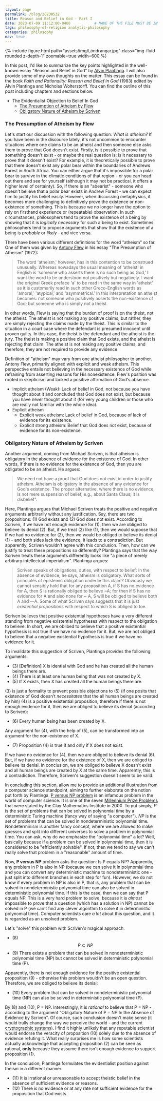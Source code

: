 ```yaml
---
layout: page
permalink: /blog/20230532
title: Reason and Belief in God - Part I
date: 2023-07-09 11:12:00-0400           # NAME OF THE FILE MUST BE IN THIS FORMAT: date-xxx.md
tags: philosophy-of-religion analytic-philosophy
categories: philosophy
nav: true
---
```


<div class="row mt-3">
    <div class="col-sm mt-3 mt-md-0">
        {% include figure.html path="assets/img/Lóndrangar.jpg"  class="img-fluid rounded z-depth-1" zoomable=true width=600 %}
    </div>
</div>

In this post, I'd like to summarize the key points highlighted in the well-known essay "Reason and Belief in God" by [Alvin Plantinga](https://en.wikipedia.org/wiki/Alvin_Plantinga). I will also provide some of my own thoughts on the matter. This essay can be found in the book *Faith and Rationality: Reason and Belief in God* (1983) edited by Alvin Plantinga and Nicholas Wolterstorff. You can find the outline of this post including chapters and sections below.

- The Evidentialist Objection to Belief In God
    - [The Presumption of Atheism by Flew](#the-presumption-of-atheism-by-flew)
    - [Obligatory Nature of Atheism by Scriven](#obligatory-nature-of-atheism-by-scriven)

### The Presumption of Atheism by Flew


Let's start our discussion with the following question: *What is atheism?* If you have been in the discourse lately, it's not uncommon to encounter situations where one claims to be an atheist and then someone else asks them to prove that God doesn't exist. Firstly, is it possible to prove that something doesn't exist - or maybe the real question is: is it necessary to prove that it doesn't exist? For example, it is theoretically possible to prove that there doesn't exist any polar bear within the boundaries of Andrews Forest in South Africa. You can either argue that it's impossible for a polar bear to survive in the climatic conditions of that region - or you can head out there and see for yourself (although it may not be practical, it offers a higher level of certainty). So, if there is an "abearist" - someone who doesn't believe that a polar bear exists in Andrew Forest - we can expect him to justify his belief easily. However, when discussing metaphysics, it becomes more challenging to definitively prove the existence or non-existence of something. This is because we no longer have the option to rely on firsthand experience or (repeatable) observation. In such circumstances, philosophers tend to prove the existence of a being by showing that it is *logically necessary* for such a being to exist. Sometimes philosophers tend to propose arguments that show that the existence of a being is *probable* or *likely* - and vice versa. 

There have been various different definitions for the word "atheism" so far. One of them was given by [Antony Flew](https://en.wikipedia.org/wiki/Antony_Flew) in his essay "The Presumption of Atheism" (1972):

> The word 'atheism,' however, has in this contention to be construed unusually. Whereas nowadays the usual meaning of 'atheist' in English is 'someone who asserts there is no such being as God,'
I want the word to be understood not positively but negatively. I want the original Greek preface 'a' to be read in the same way in 'atheist' as it is customarily read in such other Greco-English words as 'amoral,' 'atypical,' and 'asymmetrical.' In this interpretation an atheist becomes: not someone who positively asserts the non-existence of God; but someone who is simply not a theist.

In other words, Flew is saying that the burden of proof is on the theist, not the atheist. The atheist is not making any positive claims, but rather, they are simply rejecting the claims made by the theist. This is similar to the situation in a court case where the defendant is presumed innocent until proven guilty. In this case, the theist is the defendant and the atheist is the jury. The theist is making a positive claim that God exists, and the atheist is rejecting that claim. The atheist is not making any positive claims, and therefore, they are not required to provide any evidence. 

Definition of "atheism" may vary from one atheist philosopher to another. 
Antony Flew, primarily aligned with explicit and weak atheism. This perspective entails not believing in the necessary existence of God while refraining from asserting reasons for His nonexistence. Flew's position was rooted in skepticism and lacked a positive affirmation of God's absence.



* Implicit atheism (Weak): Lack of belief in God, not because you have thought about it and concluded that God does not exist, but because you have never thought about it (for very young children or those who are really not familiar with the whole idea).
* Explicit atheism
    * Explicit weak atheism: Lack of belief in God, because of lack of evidence for its existence.
    * Explicit strong atheism: Belief that God does not exist, because of evidence for its non-existence.

### Obligatory Nature of Atheism by Scriven

Another argument, coming from Michael Scriven, is that atheism is obligatory in the absence of evidence for the existence of God. In other words, if there is no evidence for the existence of God, then you are obligated to be an atheist. He argues:

> We need not have a proof that God does not exist in order to justify atheism. Atheism is obligatory in the absence of any evidence for God's existence. The proper alternative, where there is no evidence, is not mere suspension of belief, e.g., about Santa Claus; it is disbelief". 

Here, Plantinga argues that Michael Scriven treats the positive and negative arguments arbitrarily without any justification. Say, there are two propositions: (1) God exists and (2) God does not exist. According to Scriven, if we have not enough evidence for (1), then we are obliged to believe its denial (2). But, if we treat (2) like (1), then we would supoose that if we had no evidence for (2), then we would be obliged to believe its denial (1) - and both sides lack the evidence, it leads to a contradiction. But apparently, Scriven wouldn't agree with this conclusion. Then, how can we justify to treat these propositions so differently? Plantinga says that the way Scriven treats these arguments differently looks like "a piece of merely arbitrary intellectual imperialism". Plantinga argues:

> Scriven speaks of obligations, duties, with respect to belief: in the absence
of evidence, he says, atheism is obligatory. What sorts of principles of epistemic
obligation underlie this claim? Obviously we cannot sensibly hold that for any
proposition A, if S has no evidence for A, then S is rationally obliged to believe
~A; for then if S has no evidence for A and also none for ~ A, S will be obliged
to believe both A and —A. Some of what Scriven says suggests that it is just
*existential propositions* with respect to which S is obliged to toe.

Scriven believes that positive existential hypotheses have a very different standing from negative existential hypotheses with respect to the obligation to believe. In short, we are oblibed to believe that a positive existential hypothesis is not true if we have no evidence for it. But, we are not obliged to believe that a negative existential hypothesis is true if we have no evidence for it.

To invalidate this suggestion of Scriven, Plantinga provides the following arguments:

- (3) [Definition] X is idential with God and he has created all the human beings there are.
- (4) There is at least one human being that was not created by X.
- (5) If X exists, then X has created all the human beings there are.

(3) is just a formality to prevent possible objections to (5) (if one posits that existence of God doesn't *necessitates* that the all human beings are created by him) (4) is a positive existential proposition, therefore if there is not enough evidence for it, then we are obliged to believe its denial (according to Scriven):

- (6) Every human being has been created by X. 

Any argument for (4), with the help of (5), can be transformed into an argument for the non-existence of X. 

- (7) Proposition (4) is true if and only if X does not exist.

If we have no evidence for (4), then we are obliged to believe its denial (6). But, if we have no evidence for the existence of X, then we are obliged to believe its denial. In conclusion, we are obliged to believe X doesn't exist and all human beings are created by X at the same time. Apparently, this is a contradiction. Therefore, Scriven's suggestion doesn't seem to be valid.

In concluding this section, allow me to provide an additional illustration from a computer science standpoint, aiming to further elaborate on the notion put forth by Plantinga. [P versus NP problem](https://en.wikipedia.org/wiki/P_versus_NP_problem) is an infamous problem in the world of computer science. It is one of the seven [Millennium Prize Problems](https://en.wikipedia.org/wiki/Millennium_Prize_Problems) that were stated by the Clay Mathematics Institute in 2000. To put simply, *P* is the set of problems that can be solved in polynomial time by a deterministic Turing machine (fancy way of saying "a computer"). *NP* is the set of problems that can be solved in nondeterministic polynomial time. Nondeterminism is another fancy concept, where we are allowed to make guesses and split into different universes to solve a problem in polynomial time. You can ask, why do we emphasize the "polynomial time" a lot? Well, basically because if a problem can be solved in polynomial time, then it is considered to be "efficiently solvable". If not, then we tend to say we can't really solve that problem in a "reasonable" amount of time. 

Now, **P versus NP** problem asks the question: Is P equals NP? Apparently, any problem in P is also in NP (because we can solve it in polynomial time and you can convert any deterministic machine to nondeterministic one - just split into different branches in each step for fun). However, we do not know if every problem in NP is also in P, that is, any problem that can be solved in nondeterministic polynomial time can also be solved in deterministic polynomial time. If this is the case, then we can say that P equals NP. This is a very hard problem to solve, because it is *almost* impossible to prove that a question (which has a solution in NP) cannot be solved in P (we can't find any clever algorithm to solve it in deterministic polynomial time). Computer scientists care *a lot* about this question, and it is regarded as an unsolved problem. 

Let's "solve" this problem with Scriven's magical approach:

- (8) $$P \subseteq NP$$
- (9) There exists a problem that can be solved in nondeterministic polynomial time (NP) but cannot be solved in deterministic polynomial time (P).

Apparently, there is not enough evidence for the positive existential proposition (9) - otherwise this problem wouldn't be an open question. Therefore, we are obliged to believe its denial:

- (10) Every problem that can be solved in nondeterministic polynomial time (NP) can also be solved in deterministic polynomial time (P).

By (8) and (10), P = NP. Interestingly, it is *rational* to believe that P = NP - according to the argument "Obligatory Nature of P = NP In the Absence of Evidence by Scriven". Of course, such conclusion doesn't make sense (it would trully change the way we perceive the world - and the current [cryptographic systems](https://crypto.stackexchange.com/questions/8891/p-np-and-current-cryptographic-systems)). I find it highly unlikely that any reputable scientist would endorse the veracity of proposition (10) solely due to the absence of evidence refuting it. What really surprises me is how some scientists actually acknowledge that accepting proposition (2) can be seen as rational, **only** because they assume there isn't enough evidence to support proposition (1). 

In the conclusion, Plantinga formulates the evidentialist position against theism in a different manner:
- (11) It is irrational or unreasonable to accept theistic belief in the
absence of sufficient evidence or reasons.
- (12) There is no evidence or at any rate not sufficient evidence for the proposition that God exists.

